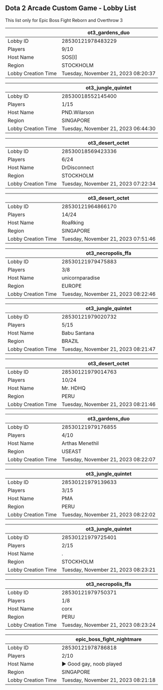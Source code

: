 ## Dota 2 Arcade Custom Game - Lobby List

This list only for Epic Boss Fight Reborn and Overthrow 3

|  | ot3_gardens_duo |
| ------ | ------ |
| Lobby ID | 28530121978483229 |
| Players | 9/10 |
| Host Name | SOS[I] |
| Region | STOCKHOLM |
| Lobby Creation Time | Tuesday, November 21, 2023 08:20:37 |


|  | ot3_jungle_quintet |
| ------ | ------ |
| Lobby ID | 28530018552145400 |
| Players | 1/15 |
| Host Name | PND.Wilarson |
| Region | SINGAPORE |
| Lobby Creation Time | Tuesday, November 21, 2023 06:44:30 |


|  | ot3_desert_octet |
| ------ | ------ |
| Lobby ID | 28530018569423336 |
| Players | 6/24 |
| Host Name | DrDisconnect |
| Region | STOCKHOLM |
| Lobby Creation Time | Tuesday, November 21, 2023 07:22:34 |


|  | ot3_desert_octet |
| ------ | ------ |
| Lobby ID | 28530121964866170 |
| Players | 14/24 |
| Host Name | RoaRking |
| Region | SINGAPORE |
| Lobby Creation Time | Tuesday, November 21, 2023 07:51:46 |


|  | ot3_necropolis_ffa |
| ------ | ------ |
| Lobby ID | 28530121979475883 |
| Players | 3/8 |
| Host Name | unicornparadise |
| Region | EUROPE |
| Lobby Creation Time | Tuesday, November 21, 2023 08:22:46 |


|  | ot3_jungle_quintet |
| ------ | ------ |
| Lobby ID | 28530121979020732 |
| Players | 5/15 |
| Host Name | Babu Santana |
| Region | BRAZIL |
| Lobby Creation Time | Tuesday, November 21, 2023 08:21:47 |


|  | ot3_desert_octet |
| ------ | ------ |
| Lobby ID | 28530121979014763 |
| Players | 10/24 |
| Host Name | Mr. HDHQ |
| Region | PERU |
| Lobby Creation Time | Tuesday, November 21, 2023 08:21:46 |


|  | ot3_gardens_duo |
| ------ | ------ |
| Lobby ID | 28530121979176855 |
| Players | 4/10 |
| Host Name | Arthas Menethil |
| Region | USEAST |
| Lobby Creation Time | Tuesday, November 21, 2023 08:22:07 |


|  | ot3_jungle_quintet |
| ------ | ------ |
| Lobby ID | 28530121979139633 |
| Players | 3/15 |
| Host Name | PMA | LaiLai or Die |
| Region | PERU |
| Lobby Creation Time | Tuesday, November 21, 2023 08:22:02 |


|  | ot3_jungle_quintet |
| ------ | ------ |
| Lobby ID | 28530121979725401 |
| Players | 2/15 |
| Host Name | . |
| Region | STOCKHOLM |
| Lobby Creation Time | Tuesday, November 21, 2023 08:23:21 |


|  | ot3_necropolis_ffa |
| ------ | ------ |
| Lobby ID | 28530121979750371 |
| Players | 1/8 |
| Host Name | corx |
| Region | PERU |
| Lobby Creation Time | Tuesday, November 21, 2023 08:23:24 |


|  | epic_boss_fight_nightmare |
| ------ | ------ |
| Lobby ID | 28530121978786818 |
| Players | 2/10 |
| Host Name | ► Good gay, noob played |
| Region | SINGAPORE |
| Lobby Creation Time | Tuesday, November 21, 2023 08:21:18 |


